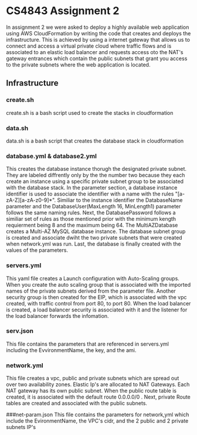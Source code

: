 # CS4843 Assignment 2
In assignment 2 we were asked to deploy a highly available web application using AWS CloudFormation by writing the code that creates and deploys the infrastructure. This is achieved by using a internet gateway  that allows us to connect and access a virtual private cloud  where traffic flows and is associated to an elastic load balancer and requests access oto the NAT's gateway entrances which contain the public subnets that grant you access to the private subnets where the web application is located.

## Infrastructure
### create.sh 
create.sh is a bash script used to create the stacks in cloudformation

### data.sh
data.sh is a bash script that creates the database stack in cloudformation

### database.yml & database2.yml
This creates the database instance thorugh the designated private subnet. They are labeled diffrently only by the the number two because they each create an instance using a specific private subnet group to be associated with the database stack. In the parameter section, a database instance identifier is used to associate the identifier with a name with the rules "[a-zA-Z][a-zA-z0-9]*". Similiar to the instance identifier the DatabaseName parameter and the DatabaseUser(MaxLength 16, MinLength1) parameter follows the same naming rules. Next, the DatabasePassword follows a similiar set of rules as those mentioned prior with the minimum kength requierment being 8 and the maximum being 64. The MultiAZDatabase creates a Multi-AZ MySQL database instance. The database subnet group is created and associate dwiht the two private subnets that were created when network.yml was run. Last, the database is finally created with the values of the parameters. 

### servers.yml
This yaml file creates a Launch configuration with Auto-Scaling groups. When you create the auto scaling group that is associated with the imported names of the private subnets derived from the parameter file. Another security group is then created for the EIP, which is associated with the vpc created, with traffic control from port 80, to port 80. When the load balancer is created, a load balancer security is associated with it and the listener for the load balancer forwards the infomation.

### serv.json
This file contains the parameters that are referenced in servers.yml including the EvvironmentName, the key, and the ami.

### network.yml
This file creates a vpc, public and private subnets which are spread out over two availability zones. Elastic Ip's are allocated to NAT Gateways. Each NAT gateway has its own public subnet. When the public route table is created, it is associated with the default route 0.0.0.0/0 . Next, private Route tables are created and associated with the public subnets. 

###net-param.json
This file contains the parameters for network,yml which include the EvironmentName, the VPC's cidr, and the 2 public and 2 private subnets IP's
